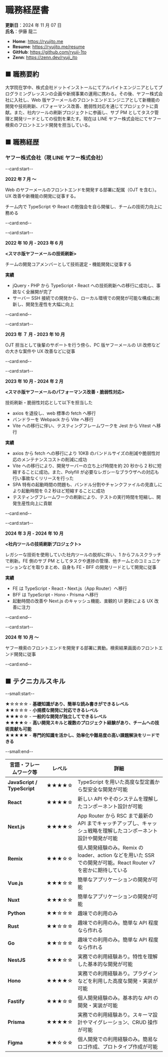 # 職務経歴書

**更新日**：2024 年 11 月 07 日  
**氏名**：伊藤 龍二

- **Home**: https://ryujito.me
- **Resume**: https://ryujito.me/resume
- **GitHub️**: https://github.com/ryuji-1to
- **Zenn**: https://zenn.dev/ryuji_ito

## ■ 職務要約

大学院在学中、株式会社ドットインストールにてアルバイトエンジニアとしてプログラミングレッスンの企画や新規事業の運用に携わる。その後、ヤフー株式会社に入社し、Web 版ヤフーメールのフロントエンドエンジニアとして新機能の開発や技術刷新、パフォーマンス改善、脆弱性対応を通じてプロジェクトに貢献。また、社内ツールの刷新プロジェクトに参画し、サブ PM としてタスク管理と開発リードとしての役割を果たす。現在は LINE ヤフー株式会社にてヤフー検索のフロントエンド開発を担当している。

## ■ 職務経歴

### ヤフー株式会社（現 LINE ヤフー株式会社）

--card:start--

**2022 年 7 月 〜**

Web のヤフーメールのフロントエンドを開発する部署に配属（OJT を含む）。UX 改善や新機能の開発に従事する。

チーム内で TypeScript や React の勉強会を自ら開催し、チームの技術力向上に務める

--card:end--

--card:start--

**2022 年 10 月 - 2023 年 6 月**

**<スマホ版ヤフーメールの技術刷新>**

チームの開発コアメンバーとして技術選定・機能開発に従事する

**実績**

- jQuery・PHP から TypeScript・React への技術刷新への移行に成功し、事故なく全展開が完了
- サーバー SSH 接続での開発から、ローカル環境での開発が可能な構成に刷新し、開発生産性を大幅に向上

--card:end--

--card:start--

**2023 年 ７ 月 - 2023 年 10 月**

OJT 担当として後輩のサポートを行う傍ら、PC 版ヤフーメールの UI 改修などの大きな案件や UX 改善などに従事

--card:end--

--card:start--

**2023 年 10 月 - 2024 年 2 月**

**<スマホ版ヤフーメールのパフォーマンス改善・脆弱性対応>**

技術刷新・脆弱性対応として以下を担当した

- axios を退役し、web 標準の fetch へ移行
- バンドラーを Webpack から Vite へ移行
- Vite への移行に伴い、テスティングフレームワークを Jest から Vitest へ移行

**実績**

- axios から fetch への移行により 10KB のバンドルサイズの削減や脆弱性対応のメンテナンスコストの削減に成功
- Vite への移行により、開発サーバーの立ち上げ時間を約 20 秒から 2 秒に短縮することに成功。また、Polyfill が必要なレガシーなブラウザへの対応も行い事故なくリリースを行った
- SPA 特有の起動時間の問題も、バンドル分割やチャンクファイルの見直しにより起動時間を 0.2 秒ほど短縮することに成功
- テスティングフレームワークの刷新により、テストの実行時間を短縮し、開発生産性向上に貢献

--card:end--

--card:start--

**2024 年 3 月 - 2024 年 10 月**

**<社内ツールの技術刷新プロジェクト>**

レガシーな技術を使用していた社内ツールの脱却に伴い、1 からフルスクラッチで刷新。FE 側のサブ PM としてタスクや進捗の管理、他チームとのコミュニケーションなどを取りまとめ、自身も FE・BFF の開発リードとして開発に従事

**実績**

- FE は TypeScript・React・Next.js（App Router）へ移行
- BFF は TypeScript・Hono・Prisma へ移行
- 起動時間の改善や Next.js のキャッシュ機能、楽観的 UI 更新による UX 改善に注力

--card:end--

--card:start--

**2024 年 10 月 〜**

ヤフー検索のフロントエンドを開発する部署に異動。検索結果画面のフロントエンド開発に従事

--card:end--

## ■ テクニカルスキル

--small:start--

★☆☆☆☆ - **基礎知識があり、簡単な読み書きができるレベル**  
★★☆☆☆ - **小規模な開発に対応できるレベル**  
★★★☆☆ - **一般的な開発が独立してできるレベル**  
★★★★☆ - **高い開発スキルと複数のプロジェクト経験があり、チームへの技術貢献も可能**  
★★★★★ - **専門的知識を活かし、効率化や難易度の高い課題解決をリードできる**

--small:end--

| 言語・フレームワーク等      | レベル | 詳細                                                                                                            |
| --------------------------- | ------ | --------------------------------------------------------------------------------------------------------------- |
| **JavaScript / TypeScript** | ★★★★☆  | TypeScript を用いた高度な型定義から型安全な開発が可能                                                           |
| **React**                   | ★★★★☆  | 新しい API やそのシステムを理解したコンポーネント設計が可能                                                     |
| **Next.js**                 | ★★★★☆  | App Router から RSC まで最新の API までキャッチアップし、キャッシュ戦略を理解したコンポーネント設計や開発が可能 |
| **Remix**                   | ★★★☆☆  | 個人開発経験のみ。Remix の loader、action などを用いた SSR での開発が可能。React Router v7 を密かに期待している |
| **Vue.js**                  | ★★★☆☆  | 簡単なアプリケーションの開発が可能                                                                              |
| **Nuxt**                    | ★★★☆☆  | 簡単なアプリケーションの開発が可能                                                                              |
| **Python**                  | ★★☆☆☆  | 趣味での利用のみ                                                                                                |
| **Rust**                    | ★★☆☆☆  | 趣味での利用のみ。簡単な API 程度なら作れる                                                                     |
| **Go**                      | ★★☆☆☆  | 趣味での利用のみ。簡単な API 程度なら作れる                                                                     |
| **NestJS**                  | ★★★☆☆  | 実務での利用経験あり。特性を理解した基本的な開発が可能                                                          |
| **Hono**                    | ★★★★☆  | 実務での利用経験あり。プラグインなどを利用した高度な開発・実装が可能                                            |
| **Fastify**                 | ★★★☆☆  | 個人開発経験のみ。基本的な API の開発・実装が可能                                                               |
| **Prisma**                  | ★★★★☆  | 実務での利用経験あり。スキーマ設計やマイグレーション、CRUD 操作が可能                                           |
| **Figma**                   | ★★☆☆☆  | 個人開発での利用経験のみ。簡易なロゴ作成、プロトタイプ作成が可能                                                |
